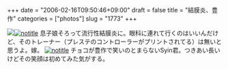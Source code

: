 +++
date = "2006-02-16T09:50:46+09:00"
draft = false
title = "結膜炎、豊作"
categories = ["photos"]
slug = "1773"
+++

<img src="http://hbkr.org/images/dailyicons/photo.gif" class="thumb-img"><a href="http://www.flickr.com/photos/h-b-k-r/100097990" target="_blank"><img src="http://static.flickr.com/37/100097990_7a48b9fa4c.jpg" class="photoen" alt="notitle"  /></a>
息子娘そろって流行性結膜炎に。眼科に連れて行くのはいいんだけど、そのトレーナー（プレステのコントローラーがプリントされてる）は無いと思うよ。嫁。
<a href="http://www.flickr.com/photos/h-b-k-r/100101999" target="_blank"><img src="http://static.flickr.com/33/100101999_517d65ecba.jpg" class="photoen" alt="notitle"  /></a>
チョコが豊作で笑いのとまらないSyin君。つきあい長いけどその笑顔は初めてみた気がする。
